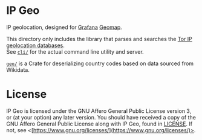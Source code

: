 # IP Geo

IP geolocation, designed for [Grafana](https://grafana.com/oss/grafana/) [Geomap](https://grafana.com/docs/grafana/latest/panels-visualizations/visualizations/geomap/).

This directory only includes the library that parses and searches the [Tor IP geolocation databases](https://packages.ubuntu.com/noble/tor-geoipdb).\
See [`cli/`](./cli/) for the actual command line utility and server.

[`geo/`](./geo/) is a Crate for deserializing country codes based on data sourced from Wikidata.

# License

IP Geo is licensed under the GNU Affero General Public License version 3, or (at your option) any later version.
You should have received a copy of the GNU Affero General Public License along with IP Geo, found in [LICENSE](./LICENSE).
If not, see \<[https://www.gnu.org/licenses/](https://www.gnu.org/licenses/)>.

